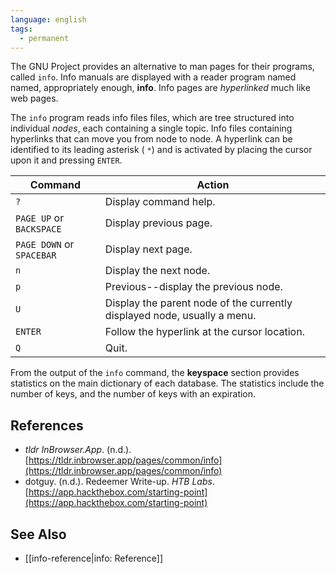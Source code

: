 ```yaml
---
language: english
tags:
  - permanent
---
```



The GNU Project provides an alternative to man pages for their programs, called `info`. Info manuals are displayed with a reader program named named, appropriately enough, **info**. Info pages are _hyperlinked_ much like web pages.

The `info` program reads info files files, which are tree structured into individual _nodes_, each containing a single topic. Info files containing hyperlinks that can move you from node to node. A hyperlink can be identified to its leading asterisk ( `*`) and is activated by placing the cursor upon it and pressing `ENTER`.

| **Command**               | **Action**                                                               |
| ------------------------- | ------------------------------------------------------------------------ |
| `?`                       | Display command help.                                                    |
| `PAGE UP` or `BACKSPACE`  | Display previous page.                                                   |
| `PAGE DOWN` or `SPACEBAR` | Display next page.                                                       |
| `n`                       | Display the next node.                                                   |
| `p`                       | Previous--display the previous node.                                     |
| `U`                       | Display the parent node of the currently displayed node, usually a menu. |
| `ENTER`                   | Follow the hyperlink at the cursor location.                             |
| `Q`                       | Quit.                                                                    |

From the output of the `info` command, the **keyspace** section provides statistics on the main dictionary of each database. The statistics include the number of keys, and the number of keys with an expiration.

## References

- _tldr InBrowser.App_. (n.d.). [https://tldr.inbrowser.app/pages/common/info](https://tldr.inbrowser.app/pages/common/info)
- dotguy. (n.d.). <span class="reference-title">Redeemer Write-up</span>. _HTB Labs_. [https://app.hackthebox.com/starting-point](https://app.hackthebox.com/starting-point)

## See Also

- [[info-reference|info: Reference]]
